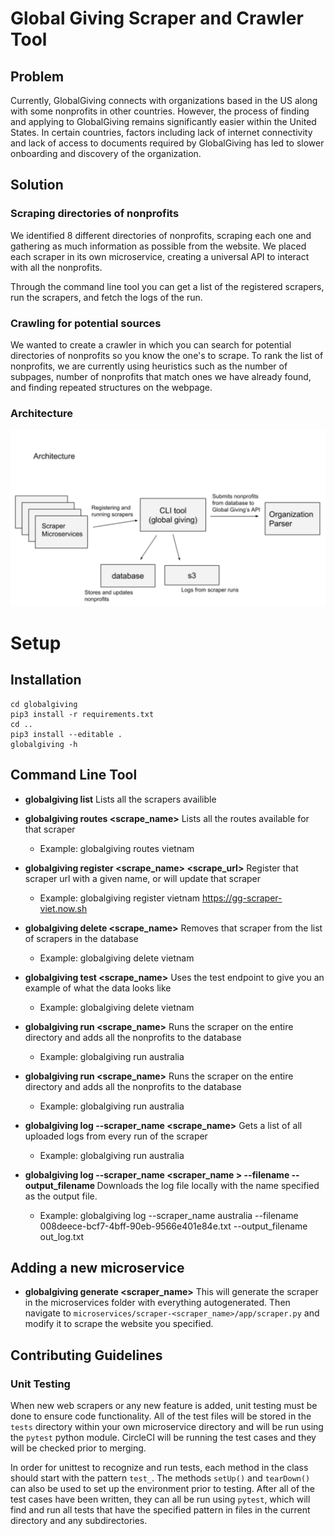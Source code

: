 # Global Giving Scraper and Crawler Tool



## Problem
Currently, GlobalGiving connects with organizations based in the US along with some nonprofits in other countries. However, the process of finding and applying to GlobalGiving remains significantly easier within the United States. In certain countries, factors including lack of internet connectivity and lack of access to documents required by GlobalGiving has led to slower onboarding and discovery of the organization. 

## Solution 

### Scraping directories of nonprofits

We identified 8 different directories of nonprofits, scraping each one and gathering as much information as possible from the website. We placed each scraper in its own microservice, creating a universal API to interact with all the nonprofits. 

Through the command line tool you can get a list of the registered scrapers, run the scrapers, and fetch the logs of the run.

### Crawling for potential sources 
 
We wanted to create a crawler in which you can search for potential directories of nonprofits so you know the one's to scrape. To rank the list of nonprofits, we are currently using heuristics such as the number of subpages, number of nonprofits that match ones we have already found, and finding repeated structures on the webpage. 

### Architecture

![GitHub Logo](/resources/architecture.png)


# Setup

## Installation

```
cd globalgiving 
pip3 install -r requirements.txt
cd ..
pip3 install --editable .
globalgiving -h
```

## Command Line Tool

* **globalgiving list** 
Lists all the scrapers availible


* **globalgiving routes <scrape_name>** 
Lists all the routes available for that scraper
    * Example: globalgiving routes vietnam

* **globalgiving register <scrape_name> <scrape_url>** 
Register that scraper url with a given name, or will update that scraper
    * Example: globalgiving register vietnam https://gg-scraper-viet.now.sh


* **globalgiving delete <scrape_name>** 
Removes that scraper from the list of scrapers in the database
    * Example: globalgiving delete vietnam 


* **globalgiving test <scrape_name>** 
Uses the test endpoint to give you an example of what the data looks like
    * Example: globalgiving delete vietnam 

* **globalgiving run <scrape_name>** 
Runs the scraper on the entire directory and adds all the nonprofits to the database
    * Example: globalgiving run australia

* **globalgiving run <scrape_name>** 
Runs the scraper on the entire directory and adds all the nonprofits to the database
    * Example: globalgiving run australia

* **globalgiving log --scraper_name <scrape_name>** 
Gets a list of all uploaded logs from every run of the scraper
    * Example: globalgiving run australia

* **globalgiving log --scraper_name <scraper_name > --filename <file name> --output_filename <output file name>** 
Downloads the log file locally with the name specified as the output file. 
    * Example: globalgiving log --scraper_name australia --filename
008deece-bcf7-4bff-90eb-9566e401e84e.txt --output_filename out_log.txt    


## Adding a new microservice

* **globalgiving generate <scraper_name>** 
This will generate the scraper in the microservices folder with everything autogenerated. Then navigate to ```microservices/scraper-<scraper_name>/app/scraper.py``` and modify it to scrape the website you specified. 


## Contributing Guidelines

### Unit Testing
When new web scrapers or any new feature is added, unit testing must be done to ensure code functionality. All of the test files will be stored in the `tests` directory within your own microservice directory and will be run using the `pytest` python module. CircleCI will be running the test cases and they will be checked prior to merging.

In order for unittest to recognize and run tests, each method in the class should start with the pattern `test_`. The methods `setUp()` and `tearDown()` can also be used to set up the environment prior to testing. After all of the test cases have been written, they can all be run using `pytest`, which will find and run all tests that have the specified pattern in files in the current directory and any subdirectories.






